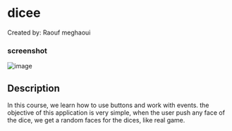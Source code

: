 # dicee
Created by: Raouf meghaoui

### screenshot
![image](https://user-images.githubusercontent.com/72553155/200549793-235333d0-a205-4156-88a4-3c2417c6a17b.png)

## Description
In this course, we learn how to use buttons and work with events.
the objective of this application is very simple, when the user push any face of the dice,
we get a random faces for the dices, like real game.

